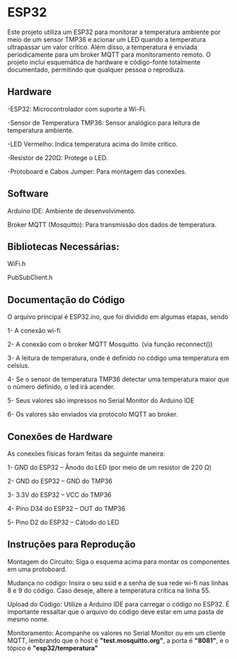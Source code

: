 # ESP32
Este projeto utiliza um ESP32 para monitorar a temperatura ambiente por meio de um sensor TMP36 e acionar um LED quando a temperatura ultrapassar um valor crítico. Além disso, a temperatura é enviada periodicamente para um broker MQTT para monitoramento remoto. O projeto inclui esquemática de hardware e código-fonte totalmente documentado, permitindo que qualquer pessoa o reproduza.


## **Hardware**

-ESP32: Microcontrolador com suporte a Wi-Fi. 

-Sensor de Temperatura TMP36: Sensor analógico para leitura de temperatura ambiente.

-LED Vermelho: Indica temperatura acima do limite crítico.

-Resistor de 220Ω: Protege o LED.

-Protoboard e Cabos Jumper: Para montagem das conexões.



## **Software**

Arduino IDE: Ambiente de desenvolvimento.

Broker MQTT (Mosquitto): Para transmissão dos dados de temperatura.



## **Bibliotecas Necessárias:**
WiFi.h

PubSubClient.h



## **Documentação do Código**

O arquivo principal é ESP32.ino, que foi dividido em algumas etapas, sendo 

1- A conexão wi-fi

2- A conexão com o broker MQTT Mosquitto. (via função reconnect()) 

3- A leitura de temperatura, onde é definido no código uma temperatura em celsius. 

4- Se o sensor de temperatura TMP36 detectar uma temperatura maior que o número definido, o led irá acender. 

5- Seus valores são impressos no Serial Monitor do Arduino IDE

6- Os valores são enviados via protocolo MQTT ao broker.


## **Conexões de Hardware**
As conexões físicas foram feitas da seguinte maneira:

1-	GND do ESP32 – Ânodo do LED (por meio de um resistor de 220 Ω)

2-	GND do ESP32 – GND do TMP36

3-	3.3V do ESP32 – VCC do TMP36

4-	Pino D34 do ESP32 – OUT do TMP36

5-	Pino D2 do ESP32 – Cátodo do LED



## **Instruções para Reprodução**
Montagem do Circuito: Siga o esquema acima para montar os componentes em uma protoboard.

Mudança no código: Insira o seu ssid e a senha de sua rede wi-fi nas linhas 8 e 9 do código. Caso deseje, altere a temperatura crítica na linha 55.

Upload do Código: Utilize a Arduino IDE para carregar o código no ESP32. É importante ressaltar que o arquivo do código deve estar em uma pasta de mesmo nome.

Monitoramento: Acompanhe os valores no Serial Monitor ou em um cliente MQTT, lembrando que o host é **"test.mosquitto.org"**, a porta é **"8081"**, e o tópico é **"esp32/temperatura"**
